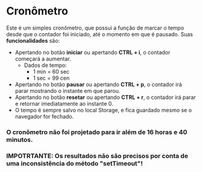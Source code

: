 # Cronômetro

Este é um simples cronômetro, que possui a função de marcar o tempo desde que o contador foi iniciado, até o momento em que é pausado.
Suas **funcionalidades** são:
- Apertando no botão **iniciar** ou apertando **CTRL + i**, o contador começará a aumentar. 
    - Dados de tempo: 
        - 1 min = 60 sec
        - 1 sec = 99 cen
- Apertando no botão **pausar** ou apertando **CTRL + p**, o contador irá parar mostrando o instante em que parou.
- Apertando no botão **resetar** ou apertando **CTRL + r**, o contador irá parar e retornar imediatamente ao instante 0.
- O tempo é sempre salvo no local Storage, e fica guardado mesmo se o navegador for fechado.

### **O cronômetro não foi projetado para ir além de 16 horas e 40 minutos.**
### IMPOTRTANTE: Os resultados não são precisos por conta de uma inconsistência do método "setTimeout"!